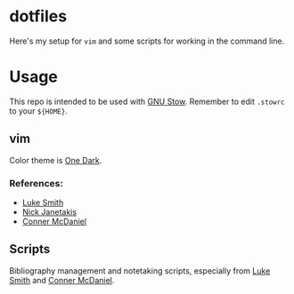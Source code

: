 # dotfiles
Here's my setup for `vim` and some scripts for working in the command line.

# Usage
This repo is intended to be used with [GNU Stow](https://www.gnu.org/software/stow/). Remember to edit `.stowrc` to your `${HOME}`.

## vim
Color theme is [One Dark](https://github.com/joshdick/onedark.vim).

### References:
 - [Luke Smith](https://github.com/LukeSmithxyz/voidrice)
 - [Nick Janetakis](https://github.com/nickjj/dotfiles/)
 - [Conner McDaniel](https://github.com/connermcd/dotfiles)

 ## Scripts
 Bibliography management and notetaking scripts, especially from [Luke
 Smith](lukesmoth.xyz) and [Conner McDaniel](https://github.com/connermcd/bin).
